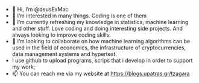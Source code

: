 - 👋 Hi, I’m @deusExMac
- 👀 I’m interested in many things. Coding is one of them
- 🌱 I’m currently refreshing my knowledge in statistics, machine learning and other stuff. Love coding and doing interesting side projects. And always looking to improve coding skills.
- 💞️ I’m looking to collaborate on how machine learning algorithms can be used in the field of economics, the infrastructure of cryptocurrencies, data management systems and hypertext.
- I use github to upload programs, scrips that i develop in order to support my work; 
- 📫 You can reach me via my website at https://blogs.upatras.gr/tzagara


<!---
deusExMac/deusExMac is a ✨ special ✨ repository because its `README.md` (this file) appears on your GitHub profile.
You can click the Preview link to take a look at your changes.
--->
